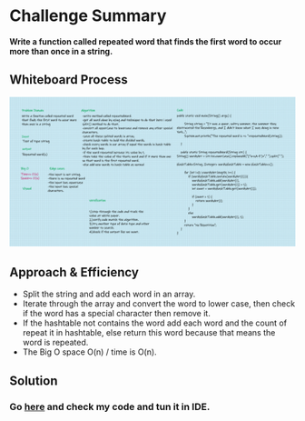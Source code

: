# Challenge Summary
#### Write a function called repeated word that finds the first word to occur more than once in a string.


## Whiteboard Process
![WhiteBoard](../../Assert/Ch31F.png)

## Approach & Efficiency
- Split the string and add each word in an array.
- Iterate through the array and convert the word to lower case, then check if the word has a special character then remove it.
- If the hashtable not contains the word add each word and the count of repeat it in hashtable, else return this word because that means the word is repeated.
- The Big O space O(n) / time is O(n).


## Solution
### Go [here](../src/main/java/CodeChallenges/Challenge31/App.java) and check my code and tun it in IDE.
